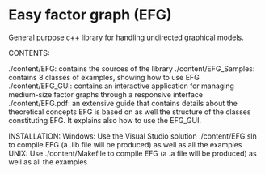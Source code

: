 # Easy factor graph (EFG)
General purpose c++ library for handling undirected graphical models.

CONTENTS:

./content/EFG: contains the sources of the library
./content/EFG_Samples: contains 8 classes of examples, showing how to use EFG
./content/EFG_GUI: contains an interactive application for managing medium-size factor graphs through a responsive interface
./content/EFG.pdf: an extensive guide that contains details about the theoretical concepts EFG is based on as well the structure of the classes constituting EFG.
					It explains also how to use the EFG_GUI.

INSTALLATION:
Windows: Use the Visual Studio solution ./content/EFG.sln to compile EFG (a .lib file will be produced) as well as all the examples
UNIX: Use ./content/Makefile to compile EFG (a .a file will be produced) as well as all the examples 
